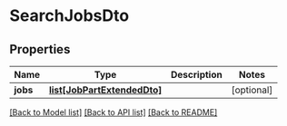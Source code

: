 # SearchJobsDto

## Properties
Name | Type | Description | Notes
------------ | ------------- | ------------- | -------------
**jobs** | [**list[JobPartExtendedDto]**](JobPartExtendedDto.md) |  | [optional] 

[[Back to Model list]](../README.md#documentation-for-models) [[Back to API list]](../README.md#documentation-for-api-endpoints) [[Back to README]](../README.md)

